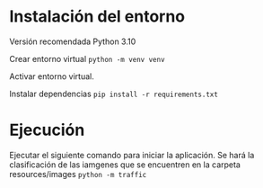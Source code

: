 # Instalación del entorno
Versión recomendada Python 3.10

Crear entorno virtual `python -m venv venv`

Activar entorno virtual.

Instalar dependencias `pip install -r requirements.txt`

# Ejecución
Ejecutar el siguiente comando para iniciar la aplicación. Se hará la clasificación de las iamgenes que se encuentren en la carpeta resources/images
`python -m traffic`